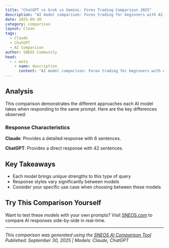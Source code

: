 ```yaml
---
title: "ChatGPT vs Grok vs Gemini: Forex Trading Comparison 2025"
description: "AI model comparison: Forex trading for beginners with AI tools - realistic profit expectations..."
date: 2025-09-30
category: comparison
layout: Clean
tags:
  - Claude
  - ChatGPT
  - AI Comparison
author: SNEOS Community
head:
  - - meta
    - name: description
      content: "AI model comparison: Forex trading for beginners with AI tools - realistic profit expectations..."
---
```


<ChatComparison
  title="ChatGPT vs Grok vs Gemini: Forex Trading Comparison 2025"
  prompt="Forex trading for beginners with AI tools - realistic profit expectations"
  :responses='{
    "Claude": "# Forex Trading for Beginners with AI Tools\n\n## Realistic Profit Expectations\n\n### **Industry Reality Check**\n- **95% of retail forex traders lose money** long-term\n- Professional traders typically target **5-15% annual returns**\n- Consistent monthly profits of **1-3%** are considered excellent\n- Volatility means some months will be negative, even for profitable traders\n\n## AI Tools in Forex Trading\n\n### **What AI Can Do:**\n- **Pattern Recognition**: Identify technical patterns faster than humans\n- **Sentiment Analysis**: Process news and social media data\n- **Backtesting**: Quickly test strategies on historical data\n- **Risk Management**: Calculate position sizes and stop-losses\n- **Market Scanning**: Monitor multiple currency pairs simultaneously\n\n### **What AI Cannot Do:**\n- **Predict the unpredictable**: Major geopolitical events, central bank surprises\n- **Replace judgment**: Still need human oversight and decision-making\n- **Guarantee profits**: No AI system has a 100% win rate\n- **Adapt instantly**: Market conditions change; AI needs retraining\n\n## Popular AI Tools for Beginners\n\n### **Trading Platforms with AI:**\n- **MetaTrader 4/5**: Expert Advisors (EAs) and custom indicators\n- **TradingView**: AI-powered alerts and pattern recognition\n- **eToro**: CopyTrader (follow successful traders)\n- **ZuluTrade**: Automated signal copying\n\n### **AI Analysis Tools:**\n- **Autochartist**: Pattern recognition\n- **Trading Central**: AI-driven market analysis\n- **Forex.com\u0027s Trading Signals**: Algorithm-based recommendations\n\n## Realistic Beginner Timeline\n\n### **Months 1-3: Learning Phase**\n- **Expected Results**: Likely losses while learning\n- **Focus**: Education, demo trading, understanding AI tools\n- **Realistic Goal**: Don\u0027t lose more than you can afford\n\n### **Months 4-12: Development Phase**\n- **Expected Results**: Breaking even or small profits/losses\n- **Focus**: Developing consistent strategy with AI assistance\n- **Realistic Goal**: Preserve capital while improving skills\n\n### **Year 2\u002B: Potential Profitability**\n- **Expected Results**: 5-15% annual returns (if successful)\n- **Focus**: Scaling proven strategies\n- **Realistic Goal**: Consistent, modest profits\n\n## Smart Beginner Strategy\n\n### **Start Small:**\n- Begin with **$500-1000** maximum\n- Use **micro lots** (1,000 units)\n- Risk only **1-2% per trade**\n\n### **Combine AI with Fundamentals:**\n- Use AI for **technical analysis**\n- Learn **fundamental analysis** yourself\n- Understand **central bank policies** and **economic indicators**\n\n### **Risk Management Rules:**\n- **Stop-loss on every trade**\n- **Never risk more than 2% of account per trade**\n- **Diversify across multiple currency pairs**\n- **Keep a trading journal**\n\n## Red Flags to Avoid\n\n- **\u0022Guaranteed profits\u0022** promises\n- **Get-rich-quick schemes**\n- **AI systems with 90%\u002B win rates** (usually scams)\n- **High leverage** (stick to 10:1 or lower as beginner)\n- **Emotional trading** (letting fear/greed override your AI system)\n\n## Recommended Learning Path\n\n1. **Education First** (2-3 months)\n   - Learn forex basics\n   - Understand AI tool capabilities/limitations\n   - Practice on demo accounts\n\n2. **Small Live Account** (3-6 months)\n   - Start with minimal capital\n   - Use AI tools conservatively\n   - Focus on risk management\n\n3. **Scale Gradually** (6\u002B months)\n   - Only increase capital after consistent profitability\n   - Continuously refine AI-assisted strategies\n\n## Bottom Line\n\nAI tools can be valuable assistants in forex trading, but they\u0027re not magic profit machines. Success requires:\n- **Realistic expectations** (5-15% annual returns, not 50%\u002B monthly)\n- **Proper education** and risk management\n- **Patience** and discipline\n- **Adequate capital** you can afford to lose\n- **Understanding** that most beginners lose money initially\n\nStart small, learn continuously, and remember that even with AI assistance, forex trading remains a high-risk activity requiring skill, patience, and emotional control.",
    "ChatGPT": "Certainly! Here\u0027s a guide on forex trading for beginners using AI tools, including realistic profit expectations:\n\n---\n\n### Forex Trading for Beginners with AI Tools: Realistic Profit Expectations\n\n#### 1. Understanding Forex Trading Basics\n- **Forex Market:** The foreign exchange (forex) market is where currencies are traded. It\u0027s the largest financial market globally, with high liquidity and 24/5 trading.\n- **Currency Pairs:** Forex trading involves pairs (e.g., EUR/USD). You speculate on whether one currency will strengthen or weaken against another.\n- **Leverage:** Forex brokers often offer leverage to amplify your trading power, but it increases risk.\n\n#### 2. Role of AI Tools in Forex Trading\nAI tools can assist in trading by:\n- **Market Analysis:** Using machine learning to analyze historical data, technical indicators, and news sentiment.\n- **Automated Trading (Expert Advisors or Bots):** AI can execute trades based on algorithms without emotional bias.\n- **Risk Management:** AI can adjust position sizes and stop-losses dynamically.\n- **Signal Generation:** AI provides buy/sell alerts based on patterns and models.\n  \nPopular AI tools include MetaTrader Expert Advisors (EAs), AI-powered platforms like Trade Ideas, and custom ML models.\n\n#### 3. Benefits and Limitations of AI in Forex\n- **Benefits:**\n  - Quick analysis of vast data.\n  - Removes emotional biases.\n  - Continuous market monitoring.\n\n- **Limitations:**\n  - AI models depend on quality data and assumptions.\n  - Markets can behave unpredictably (news, geopolitical events).\n  - Past performance doesn\u0027t guarantee future results.\n  - Potential overfitting to historical data.\n\n#### 4. Realistic Profit Expectations\n- **Expect Modest Returns Initially:** Beginners using AI tools shouldn\u0027t expect to become rich overnight. Typical monthly returns might be in the 2%-10% range on invested capital, depending on strategy risk.\n- **Risk vs Reward:** Higher profits usually come with higher risk. Managing drawdowns (losses) is crucial.\n- **Compound Growth:** Consistency matters more than big one-off wins. Compounding small, steady profits is key.\n- **Avoid \u201CGet Rich Quick\u201D Claims:** Be wary of systems promising 50%\u002B monthly returns; these are often unsustainable or scams.\n\n#### 5. Tips for Beginners Using AI Tools\n- **Demo Trading:** Start with a demo account to test AI tools and strategies without risking real money.\n- **Learn the Basics:** Understand forex fundamentals and technical analysis to interpret AI signals better.\n- **Risk Management:** Use stop-loss orders and never risk more than 1-2% of your trading capital on a single trade.\n- **Diversify:** Don\u2019t rely solely on one AI strategy; diversify across pairs or approaches.\n- **Continuous Learning:** Markets evolve; keep updating your knowledge and optimizing AI strategies.\n- **Use Reliable Tools:** Choose reputable AI trading software with transparent track records.\n\n---\n\n### Summary\nAI tools can significantly aid beginners in forex trading by providing data-driven insights and automating trades. However, realistic profit expectations are modest\u2014think small consistent gains rather than huge windfalls. Focus on risk management, steady growth, and continual learning to improve your chances of success.\n\n---\n\nIf you\u0027d like, I can recommend specific AI tools or strategies tailored for beginners!"
  }'
  published-date="11:11"
/>

## Analysis

This comparison demonstrates the different approaches each AI model takes when responding to the same prompt. Here are the key differences observed:

### Response Characteristics

**Claude**: Provides a detailed response with 6 sentences. 

**ChatGPT**: Provides a direct response with 42 sentences. 

## Key Takeaways

- Each model brings unique strengths to this type of query
- Response styles vary significantly between models
- Consider your specific use case when choosing between these models

## Try This Comparison Yourself

Want to test these models with your own prompts? Visit [SNEOS.com](https://sneos.com) to compare AI responses side-by-side in real-time.

---

*This comparison was generated using the [SNEOS AI Comparison Tool](https://sneos.com)*
*Published: September 30, 2025 | Models: Claude, ChatGPT*
